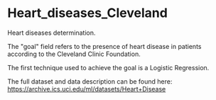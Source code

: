 # Heart_diseases_Cleveland

Heart diseases determination. 

The "goal" field refers to the presence of heart disease in patients according to the Cleveland Clinic Foundation.

The first technique used to achieve the goal is a Logistic Regression.

The full dataset and data description can be found here: https://archive.ics.uci.edu/ml/datasets/Heart+Disease
